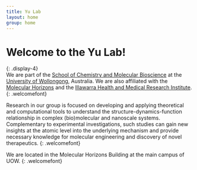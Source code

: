 ```yaml
---
title: Yu Lab 
layout: home
group: home
---
```


# Welcome to the Yu Lab!
{: .display-4}
<br>
We are part of the [School of Chemistry and Molecular Bioscience](https://www.uow.edu.au/science-medicine-health/schools-entities/school-of-chemistry-and-molecular-bioscience/) at the [University of Wollongong](https://www.uow.edu.au), Australia. We are also affiliated with the [Molecular Horizons](https://www.uow.edu.au/research-and-innovation/our-research/research-institutes-and-facilities/molecular-horizons/) and the [Illawarra Health and Medical Research Institute](https://www.ihmri.org.au/). 
{: .welcomefont}

Research in our group is focused on developing and applying theoretical and computational tools to understand the structure-dynamics-function relationship in complex (bio)molecular and nanoscale systems. Complementary to experimental investigations, such studies can gain new insights at the atomic level into the underlying mechanism and provide necessary knowledge for molecular engineering and discovery of novel therapeutics.
{: .welcomefont}

We are located in the Molecular Horizons Building at the main campus of UOW.
{: .welcomefont}
